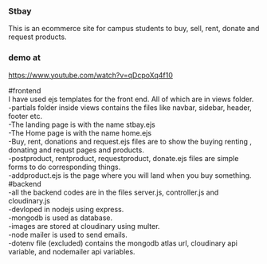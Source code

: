 ### Stbay
This is an ecommerce site for campus students to buy, sell, rent, donate and request products.

### demo at
https://www.youtube.com/watch?v=qDcpoXq4f10


#frontend  
    I have used ejs templates for the front end. All of which are in views folder.  
    -partials folder inside views contains the files like navbar, sidebar, header, footer etc.  
    -The landing page is with the name stbay.ejs    
    -The Home page is with the name home.ejs  
    -Buy, rent, donations and request.ejs files are to show the buying renting , donating and requst pages and products.  
    -postproduct, rentproduct, requestproduct, donate.ejs files are simple forms to do corresponding things.  
    -addproduct.ejs is the page where you will land when you buy something.  
#backend  
     -all the backend codes are in the files server.js, controller.js and cloudinary.js  
    -devloped in nodejs using express.  
    -mongodb is used as database.  
    -images are stored at cloudinary using multer.   
    -node mailer is used to send emails.  
    -dotenv file (excluded) contains the mongodb atlas url, cloudinary api variable, and nodemailer api variables.  
